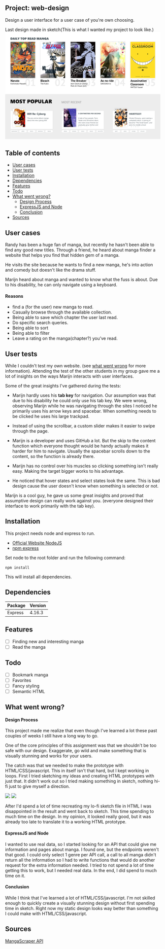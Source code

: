 ## Project: web-design
Design a user interface for a user case of you're own choosing.

Last design made in sketch(This is what I wanted my project to look like.)
![](https://github.com/jajan20/web-design/blob/master/week_02/redesign.png)

## Table of contents
- [User cases](#user-cases)
- [User tests](#user-tests)
- [Installation](#installation)
- [Dependencies](#dependencies)
- [Features](#features)
- [Todo](#todo)
- [What went wrong?](#what-went-wrong)
  - [Design Process](#design-process)
  - [ExpressJS and Node](#expressjs-and-node)
  - [Conclusion](#conclusion)
- [Sources](#sources)

## User cases
Randy has been a huge fan of manga, but recently he hasn't been able to find any good new titles. Through a friend, he heard about manga finder a website that helps you find that hidden gem of a manga.

He visits the site because he wants to find a new manga, he's into action and comedy but doesn't like the drama stuff. 


Marijn heard about manga and wanted to know what the fuss is about. Due to his disability, he can only navigate using a keyboard.

#### Reasons
- find a (for the user) new manga to read.
- Casually browse through the available collection.
- Being able to save which chapter the user last read.
- Do specific search queries.
- Being able to sort
- Being able to filter
- Leave a rating on the manga(chapter?) you’ve read.

## User tests
While I couldn't test my own website. (see [what went wrong](#what-went-wrong) for more information). Attending the test of the other students in my group gave me a lot of insights on the ways Marijn interacts with user interfaces.

Some of the great insights I've gathered during the tests:

- Marijn hardly uses his **tab key** for navigation. Our assumption was that due to his disability he could only use his tab key. We were wrong, observing Marijn while he was navigating through the sites I noticed he primarily uses his arrow keys and spacebar. When something needs to be clicked he uses his large trackpad.

- Instead of using the scrollbar, a custom slider makes it easier to swipe through the page.
- Marijn is a developer and uses GitHub a lot. But the skip to the content function which everyone thought would be handy actually makes it harder for him to navigate. Usually the spacebar scrolls down to the content, so the function is already there.
- Marijn has no control over his muscles so clicking something isn't really easy. Making the target bigger works to his advantage.
- He noticed that hover states and select states look the same. This is bad design cause the user doesn't know when something is selected or not.

Marijn is a cool guy, he gave us some great insights and proved that assumptive design can really work against you. (everyone designed their interface to work primarily with the tab key).

## Installation
This project needs node and express to run.
- [Official Website NodeJS](https://nodejs.org/en/)
- [npm express](https://www.npmjs.com/package/express)

Set node to the root folder and run the following command:

``` npm install ```

This will install all dependencies.

## Dependencies
| Package   | Version |
|-----------|---------|
| Express   | 4.16.3  |

## Features
- [ ] Finding new and interesting manga
- [ ] Read the manga

## Todo
- [ ] Bookmark manga
- [ ] Favorites
- [ ] Fancy styling
- [ ] Semantic HTML

## What went wrong?
#### Design Process
This project made me realize that even though I've learned a lot these past couples of weeks I still have a long way to go.

One of the core principles of this assignment was that we shouldn't be too safe with our design. Exaggerate, go wild and make something that is visually stunning and works for your users.

The catch was that we needed to make the prototype with HTML/CSS/javascript. This in itself isn't that hard, but I kept working in loops. First I tried sketching my ideas and creating HTML prototypes with just that. It didn't work out so I tried making something in sketch, nothing hi-fi just to give myself a direction.

![](https://github.com/jajan20/web-design/blob/master/week_02/sketches_webdev.png)
![](https://github.com/jajan20/web-design/blob/master/week_02/preview-01.png)

After I'd spend a lot of time recreating my lo-fi sketch file in HTML I was disappointed in the result and went back to sketch. This time spending to much time on the design. In my opinion, it looked really good, but it was already too late to translate it to a working HTML prototype.

#### ExpressJS and Node
I wanted to use real data, so I started looking for an API that could give me information and pages about manga. I found one, but the endpoints weren't that good. I could only select 1 genre per API call, a call to all manga didn't return all the information so I had to write functions that would do another request for the extra information needed. I tried to not spend a lot of time getting this to work, but I needed real data. In the end, I did spend to much time on it.

#### Conclusion
While I think that I've learned a lot of HTML/CSS/javascript. I'm not skilled enough to quickly create a visually stunning design without first spending time in sketch. Right now my static design looks way better than something I could make with HTML/CSS/javascript.

## Sources
[MangaScraper API](https://market.mashape.com/doodle/manga-scraper#)
